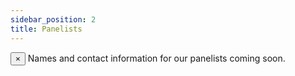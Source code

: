 ```yaml
---
sidebar_position: 2
title: Panelists
---
```


<div class="alert alert--info" role="alert">
  <button aria-label="Close" class="clean-btn close" type="button">
    <span aria-hidden="true">×</span>
  </button>
  Names and contact information for our panelists coming soon.
</div>